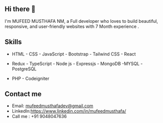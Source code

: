 ## Hi there 👋

I'm MUFEED MUSTHAFA NM, a Full developer who loves to build beautiful, responsive, and user-friendly websites with  7 Month  experience .  

## Skills

- HTML   - CSS    - JavaScript   - Bootstrap  - Tailwind CSS  - React 

- Redux    - TypeScript      - Node js    - Expressjs     - MongoDB    -MYSQL    -PostgreSQL
  
- PHP   - Codeigniter 


## Contact me

- Email: mufeedmusthafadev@gmail.com
- LinkedIn:https://www.linkedin.com/in/mufeedmusthafa/
- Call me  : +91 9048047636
 
